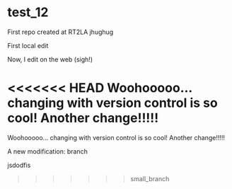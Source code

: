 # test_12
First repo created at RT2LA
jhughug

First local edit

Now, I edit on the web (sigh!)

<<<<<<< HEAD
Woohooooo... changing with version control is so cool! Another change!!!!!
=======
Woohooooo... changing with version control is so cool! Another change!!!!!

A new modification: branch


jsdodfis
>>>>>>> small_branch
